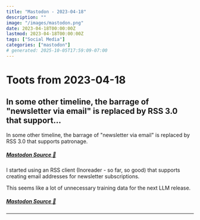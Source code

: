 ```yaml
---
title: "Mastodon - 2023-04-18"
description: ""
image: "/images/mastodon.png"
date: 2023-04-18T00:00:00Z
lastmod: 2023-04-18T00:00:00Z
tags: ["Social Media"]
categories: ["mastodon"]
# generated: 2025-10-05T17:59:09-07:00
---
```


# Toots from 2023-04-18

## In some other timeline, the barrage of "newsletter via email" is replaced by RSS 3.0 that support...

In some other timeline, the barrage of "newsletter via email" is replaced by RSS 3.0 that supports patronage.

##### [Mastodon Source 🐘](https://hachyderm.io/@mweagle/110221031932664640)

I started using an RSS client (Inoreader - so far, so good) that supports creating email addresses for newsletter subscriptions.

This seems like a lot of unnecessary training data for the next LLM release.

##### [Mastodon Source 🐘](https://hachyderm.io/@mweagle/110221062924304562)

---


